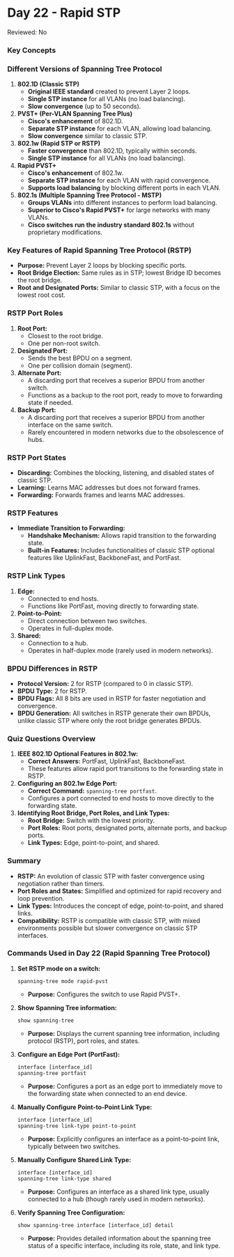 # Day 22 - Rapid STP

Reviewed: No

### **Key Concepts**

### **Different Versions of Spanning Tree Protocol**

1. **802.1D (Classic STP)**
    - **Original IEEE standard** created to prevent Layer 2 loops.
    - **Single STP instance** for all VLANs (no load balancing).
    - **Slow convergence** (up to 50 seconds).
2. **PVST+ (Per-VLAN Spanning Tree Plus)**
    - **Cisco's enhancement** of 802.1D.
    - **Separate STP instance** for each VLAN, allowing load balancing.
    - **Slow convergence** similar to classic STP.
3. **802.1w (Rapid STP or RSTP)**
    - **Faster convergence** than 802.1D, typically within seconds.
    - **Single STP instance** for all VLANs (no load balancing).
4. **Rapid PVST+**
    - **Cisco's enhancement** of 802.1w.
    - **Separate STP instance** for each VLAN with rapid convergence.
    - **Supports load balancing** by blocking different ports in each VLAN.
5. **802.1s (Multiple Spanning Tree Protocol - MSTP)**
    - **Groups VLANs** into different instances to perform load balancing.
    - **Superior to Cisco's Rapid PVST+** for large networks with many VLANs.
    - **Cisco switches run the industry standard 802.1s** without proprietary modifications.

### **Key Features of Rapid Spanning Tree Protocol (RSTP)**

- **Purpose:** Prevent Layer 2 loops by blocking specific ports.
- **Root Bridge Election:** Same rules as in STP; lowest Bridge ID becomes the root bridge.
- **Root and Designated Ports:** Similar to classic STP, with a focus on the lowest root cost.

### **RSTP Port Roles**

1. **Root Port:**
    - Closest to the root bridge.
    - One per non-root switch.
2. **Designated Port:**
    - Sends the best BPDU on a segment.
    - One per collision domain (segment).
3. **Alternate Port:**
    - A discarding port that receives a superior BPDU from another switch.
    - Functions as a backup to the root port, ready to move to forwarding state if needed.
4. **Backup Port:**
    - A discarding port that receives a superior BPDU from another interface on the same switch.
    - Rarely encountered in modern networks due to the obsolescence of hubs.

### **RSTP Port States**

- **Discarding:** Combines the blocking, listening, and disabled states of classic STP.
- **Learning:** Learns MAC addresses but does not forward frames.
- **Forwarding:** Forwards frames and learns MAC addresses.

### **RSTP Features**

- **Immediate Transition to Forwarding:**
    - **Handshake Mechanism:** Allows rapid transition to the forwarding state.
    - **Built-in Features:** Includes functionalities of classic STP optional features like UplinkFast, BackboneFast, and PortFast.

### **RSTP Link Types**

1. **Edge:**
    - Connected to end hosts.
    - Functions like PortFast, moving directly to forwarding state.
2. **Point-to-Point:**
    - Direct connection between two switches.
    - Operates in full-duplex mode.
3. **Shared:**
    - Connection to a hub.
    - Operates in half-duplex mode (rarely used in modern networks).

### **BPDU Differences in RSTP**

- **Protocol Version:** 2 for RSTP (compared to 0 in classic STP).
- **BPDU Type:** 2 for RSTP.
- **BPDU Flags:** All 8 bits are used in RSTP for faster negotiation and convergence.
- **BPDU Generation:** All switches in RSTP generate their own BPDUs, unlike classic STP where only the root bridge generates BPDUs.

### **Quiz Questions Overview**

1. **IEEE 802.1D Optional Features in 802.1w:**
    - **Correct Answers:** PortFast, UplinkFast, BackboneFast.
    - These features allow rapid port transitions to the forwarding state in RSTP.
2. **Configuring an 802.1w Edge Port:**
    - **Correct Command:** `spanning-tree portfast`.
    - Configures a port connected to end hosts to move directly to the forwarding state.
3. **Identifying Root Bridge, Port Roles, and Link Types:**
    - **Root Bridge:** Switch with the lowest priority.
    - **Port Roles:** Root ports, designated ports, alternate ports, and backup ports.
    - **Link Types:** Edge, point-to-point, and shared.

### **Summary**

- **RSTP:** An evolution of classic STP with faster convergence using negotiation rather than timers.
- **Port Roles and States:** Simplified and optimized for rapid recovery and loop prevention.
- **Link Types:** Introduces the concept of edge, point-to-point, and shared links.
- **Compatibility:** RSTP is compatible with classic STP, with mixed environments possible but slower convergence on classic STP interfaces.

### Commands Used in Day 22 (Rapid Spanning Tree Protocol)

1. **Set RSTP mode on a switch:**
    
    ```
    spanning-tree mode rapid-pvst
    ```
    
    - **Purpose:** Configures the switch to use Rapid PVST+.
2. **Show Spanning Tree information:**
    
    ```
    show spanning-tree
    ```
    
    - **Purpose:** Displays the current spanning tree information, including protocol (RSTP), port roles, and states.
3. **Configure an Edge Port (PortFast):**
    
    ```
    interface [interface_id]
    spanning-tree portfast
    ```
    
    - **Purpose:** Configures a port as an edge port to immediately move to the forwarding state when connected to an end device.
4. **Manually Configure Point-to-Point Link Type:**
    
    ```
    interface [interface_id]
    spanning-tree link-type point-to-point
    ```
    
    - **Purpose:** Explicitly configures an interface as a point-to-point link, typically between two switches.
5. **Manually Configure Shared Link Type:**
    
    ```
    interface [interface_id]
    spanning-tree link-type shared
    ```
    
    - **Purpose:** Configures an interface as a shared link type, usually connected to a hub (though rarely used in modern networks).
6. **Verify Spanning Tree Configuration:**
    
    ```
    show spanning-tree interface [interface_id] detail
    ```
    
    - **Purpose:** Provides detailed information about the spanning tree status of a specific interface, including its role, state, and link type.